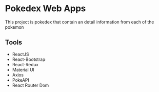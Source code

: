 # Pokedex Web Apps

This project is pokedex that contain an detail information from each of the pokemon

## Tools

- ReactJS
- React-Bootstrap
- React-Redux
- Material UI
- Axios
- PokeAPI
- React Router Dom


